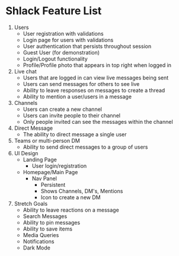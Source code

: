 # Shlack Feature List

1. Users
   * User registration with validations
   * Login page for users with validations
   * User authentication that persists throughout session
   * Guest User (for demonstration)
   * Login/Logout functionality
   * Profile/Profile photo that appears in top right when logged in
2. Live chat
   * Users that are logged in can view live messages being sent
   * Users can send messages for others to see live
   * Ability to leave responses on messages to create a thread
   * Ability to mention a user/users in a message
3. Channels
   * Users can create a new channel
   * Users can invite people to their channel
   * Only people invited can see the messages within the channel
4. Direct Message
   * The ability to direct message a single user
5. Teams or multi-person DM
   * Ability to send direct messages to a group of users
6. UI Design
   * Landing Page
     * User login/registration
   * Homepage/Main Page
     * Nav Panel
       * Persistent
       * Shows Channels, DM's, Mentions
       * Icon to create a new DM
7. Stretch Goals
   * Ability to leave reactions on a message
   * Search Messages
   * Ability to pin messages
   * Ability to save items
   * Media Queries
   * Notifications
   * Dark Mode
